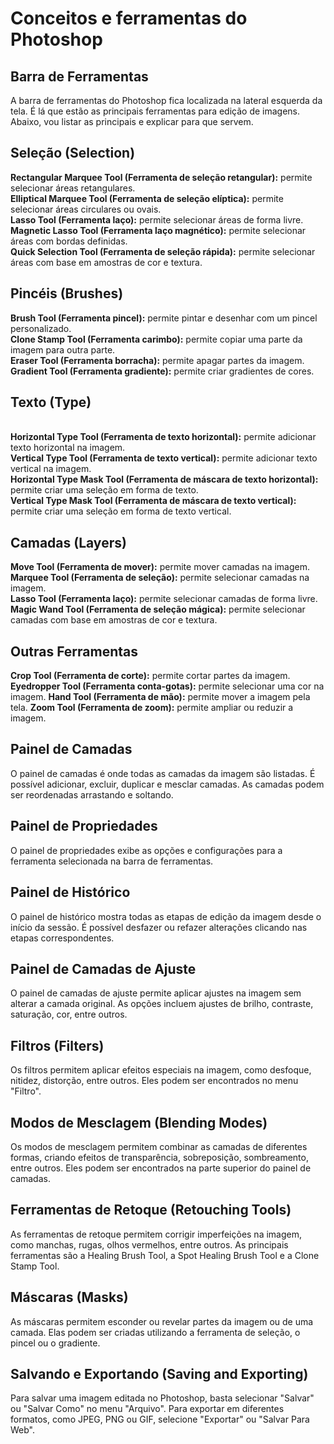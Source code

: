 # Conceitos e ferramentas do Photoshop

## Barra de Ferramentas
A barra de ferramentas do Photoshop fica localizada na lateral esquerda da tela. É lá que estão as principais ferramentas para edição de imagens. Abaixo, vou listar as principais e explicar para que servem.

## Seleção (Selection)
<b>Rectangular Marquee Tool (Ferramenta de seleção retangular):</b> permite selecionar áreas retangulares.
<br>
<b>Elliptical Marquee Tool (Ferramenta de seleção elíptica):</b> permite selecionar áreas circulares ou ovais.
<br>
<b>Lasso Tool (Ferramenta laço):</b> permite selecionar áreas de forma livre.
<br>
<b>Magnetic Lasso Tool (Ferramenta laço magnético):</b> permite selecionar áreas com bordas definidas.
<br>
<b>Quick Selection Tool (Ferramenta de seleção rápida):</b> permite selecionar áreas com base em amostras de cor e textura.
<br>

## Pincéis (Brushes)
<b>Brush Tool (Ferramenta pincel):</b> permite pintar e desenhar com um pincel personalizado.
<br>
<b>Clone Stamp Tool (Ferramenta carimbo):</b> permite copiar uma parte da imagem para outra parte.
<br>
<b>Eraser Tool (Ferramenta borracha):</b> permite apagar partes da imagem.
<br>
<b>Gradient Tool (Ferramenta gradiente):</b> permite criar gradientes de cores.
<br>

## Texto (Type)
<br>
<b>Horizontal Type Tool (Ferramenta de texto horizontal):</b> permite adicionar texto horizontal na imagem.
<br>
<b>Vertical Type Tool (Ferramenta de texto vertical):</b> permite adicionar texto vertical na imagem.
<br>
<b>Horizontal Type Mask Tool (Ferramenta de máscara de texto horizontal):</b> permite criar uma seleção em forma de texto.
<br>
<b>Vertical Type Mask Tool (Ferramenta de máscara de texto vertical):</b> permite criar uma seleção em forma de texto vertical.
<br>

## Camadas (Layers)
<b>Move Tool (Ferramenta de mover):</b> permite mover camadas na imagem.
<br>
<b>Marquee Tool (Ferramenta de seleção):</b> permite selecionar camadas na imagem.
<br>
<b>Lasso Tool (Ferramenta laço):</b> permite selecionar camadas de forma livre.
<br>
<b>Magic Wand Tool (Ferramenta de seleção mágica):</b> permite selecionar camadas com base em amostras de cor e textura.
<br>

## Outras Ferramentas
<b>Crop Tool (Ferramenta de corte):</b> permite cortar partes da imagem.
<br>
<b>Eyedropper Tool (Ferramenta conta-gotas):</b> permite selecionar uma cor na imagem.
<b>Hand Tool (Ferramenta de mão):</b> permite mover a imagem pela tela.
<b>Zoom Tool (Ferramenta de zoom):</b> permite ampliar ou reduzir a imagem.

## Painel de Camadas
O painel de camadas é onde todas as camadas da imagem são listadas. É possível adicionar, excluir, duplicar e mesclar camadas. As camadas podem ser reordenadas arrastando e soltando.

## Painel de Propriedades
O painel de propriedades exibe as opções e configurações para a ferramenta selecionada na barra de ferramentas.

## Painel de Histórico
O painel de histórico mostra todas as etapas de edição da imagem desde o início da sessão. É possível desfazer ou refazer alterações clicando nas etapas correspondentes.

## Painel de Camadas de Ajuste
O painel de camadas de ajuste permite aplicar ajustes na imagem sem alterar a camada original. As opções incluem ajustes de brilho, contraste, saturação, cor, entre outros.

## Filtros (Filters)
Os filtros permitem aplicar efeitos especiais na imagem, como desfoque, nitidez, distorção, entre outros. Eles podem ser encontrados no menu "Filtro".

## Modos de Mesclagem (Blending Modes)
Os modos de mesclagem permitem combinar as camadas de diferentes formas, criando efeitos de transparência, sobreposição, sombreamento, entre outros. Eles podem ser encontrados na parte superior do painel de camadas.

## Ferramentas de Retoque (Retouching Tools)
As ferramentas de retoque permitem corrigir imperfeições na imagem, como manchas, rugas, olhos vermelhos, entre outros. As principais ferramentas são a Healing Brush Tool, a Spot Healing Brush Tool e a Clone Stamp Tool.

## Máscaras (Masks)
As máscaras permitem esconder ou revelar partes da imagem ou de uma camada. Elas podem ser criadas utilizando a ferramenta de seleção, o pincel ou o gradiente.

## Salvando e Exportando (Saving and Exporting)
Para salvar uma imagem editada no Photoshop, basta selecionar "Salvar" ou "Salvar Como" no menu "Arquivo". Para exportar em diferentes formatos, como JPEG, PNG ou GIF, selecione "Exportar" ou "Salvar Para Web". 
